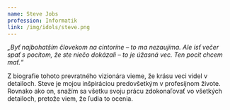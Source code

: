 ```yaml
---
name: Steve Jobs
profession: Informatik
link: /img/idols/steve.png
---
```

*„Byť najbohatším človekom na cintoríne – to ma nezaujíma. Ale ísť večer spať s pocitom, že ste niečo dokázali – to je úžasná vec. Ten pocit chcem mať.“* 

Z biografie tohoto prevratného vizionára vieme, že krásu veci videl v detailoch. Steve je mojou inšpiráciou predovšetkým v profesijnom živote. Rovnako ako on, snažím sa všetku svoju prácu zdokonaľovať vo všetkých detailoch, pretože viem, že ľudia to ocenia.